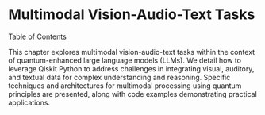 # Multimodal Vision-Audio-Text Tasks

[Table of Contents](#table-of-contents)

This chapter explores multimodal vision-audio-text tasks within the context of quantum-enhanced large language models (LLMs).  We detail how to leverage Qiskit Python to address challenges in integrating visual, auditory, and textual data for complex understanding and reasoning.  Specific techniques and architectures for multimodal processing using quantum principles are presented, along with code examples demonstrating practical applications.


<a id='chapter-5-subchapter-1'></a>
